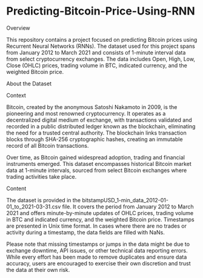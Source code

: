 # Predicting-Bitcoin-Price-Using-RNN

Overview

This repository contains a project focused on predicting Bitcoin prices using Recurrent Neural Networks (RNNs). The dataset used for this project spans from January 2012 to March 2021 and consists of 1-minute interval data from select cryptocurrency exchanges. The data includes Open, High, Low, Close (OHLC) prices, trading volume in BTC, indicated currency, and the weighted Bitcoin price.

About the Dataset

Context

Bitcoin, created by the anonymous Satoshi Nakamoto in 2009, is the pioneering and most renowned cryptocurrency. It operates as a decentralized digital medium of exchange, with transactions validated and recorded in a public distributed ledger known as the blockchain, eliminating the need for a trusted central authority. The blockchain links transaction blocks through SHA-256 cryptographic hashes, creating an immutable record of all Bitcoin transactions.

Over time, as Bitcoin gained widespread adoption, trading and financial instruments emerged. This dataset encompasses historical Bitcoin market data at 1-minute intervals, sourced from select Bitcoin exchanges where trading activities take place.

Content

The dataset is provided in the bitstampUSD_1-min_data_2012-01-01_to_2021-03-31.csv file. It covers the period from January 2012 to March 2021 and offers minute-by-minute updates of OHLC prices, trading volume in BTC and indicated currency, and the weighted Bitcoin price. Timestamps are presented in Unix time format. In cases where there are no trades or activity during a timestamp, the data fields are filled with NaNs.

Please note that missing timestamps or jumps in the data might be due to exchange downtime, API issues, or other technical data reporting errors. While every effort has been made to remove duplicates and ensure data accuracy, users are encouraged to exercise their own discretion and trust the data at their own risk.
